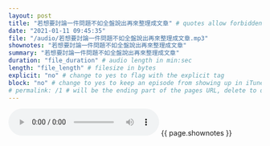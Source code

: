```yaml
---
layout: post
title: "若想要討論一件問題不如全盤說出再來整理成文章" # quotes allow forbidden characters like the colon
date: "2021-01-11 09:45:35"
file: "/audio/若想要討論一件問題不如全盤說出再來整理成文章.mp3"
shownotes: "若想要討論一件問題不如全盤說出再來整理成文章"
summary: "若想要討論一件問題不如全盤說出再來整理成文章"
duration: "file_duration" # audio length in min:sec
length: "file_length" # filesize in bytes
explicit: "no" # change to yes to flag with the explicit tag
block: "no" # change to yes to keep an episode from showing up in iTunes
# permalink: /1 # will be the ending part of the pages URL, delete to default to the title
---
```


<audio controls>
<source src="{{site.url}}{{site.baseurl}}{{ page.file }}" type="audio/x-mp3">
Your browser does not support the audio element.
</audio>
{{ page.shownotes }}
